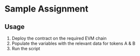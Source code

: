 # Sample Assignment

## Usage

1. Deploy the contract on the required EVM chain
2. Populate the variables with the relevant data for tokens A & B
3. Run the script
